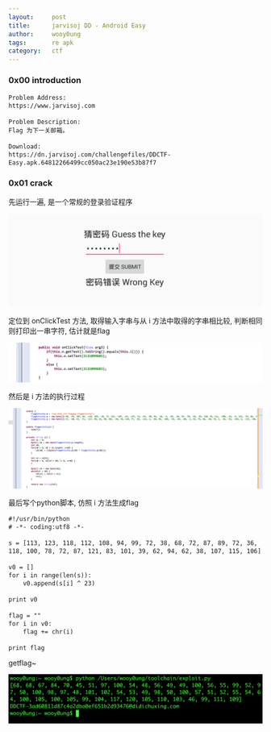 ```yaml
---
layout:     post
title:      jarvisoj DD - Android Easy
author:     wooy0ung
tags: 		re apk
category:  	ctf
---
```



### 0x00 introduction

```
Problem Address:
https://www.jarvisoj.com

Problem Description:
Flag 为下一关邮箱。

Download:
https://dn.jarvisoj.com/challengefiles/DDCTF-Easy.apk.64812266499cc050ac23e190e53b87f7
```
<!-- more -->


### 0x01 crack

先运行一遍, 是一个常规的登录验证程序

![](/assets/img/ctf/re/2017-08-19-jarvisoj-dd-android-easy/0x00.png)

定位到 onClickTest 方法, 取得输入字串与从 i 方法中取得的字串相比较, 判断相同则打印出一串字符, 估计就是flag

![](/assets/img/ctf/re/2017-08-19-jarvisoj-dd-android-easy/0x01.png)

然后是 i 方法的执行过程 

![](/assets/img/ctf/re/2017-08-19-jarvisoj-dd-android-easy/0x02.png)

最后写个python脚本, 仿照 i 方法生成flag

```
#!/usr/bin/python
# -*- coding:utf8 -*-

s = [113, 123, 118, 112, 108, 94, 99, 72, 38, 68, 72, 87, 89, 72, 36, 118, 100, 78, 72, 87, 121, 83, 101, 39, 62, 94, 62, 38, 107, 115, 106]

v0 = []
for i in range(len(s)):
	v0.append(s[i] ^ 23)

print v0

flag = ""
for i in v0:
	flag += chr(i)

print flag
```

getflag~

![](/assets/img/ctf/re/2017-08-19-jarvisoj-dd-android-easy/0x03.png)